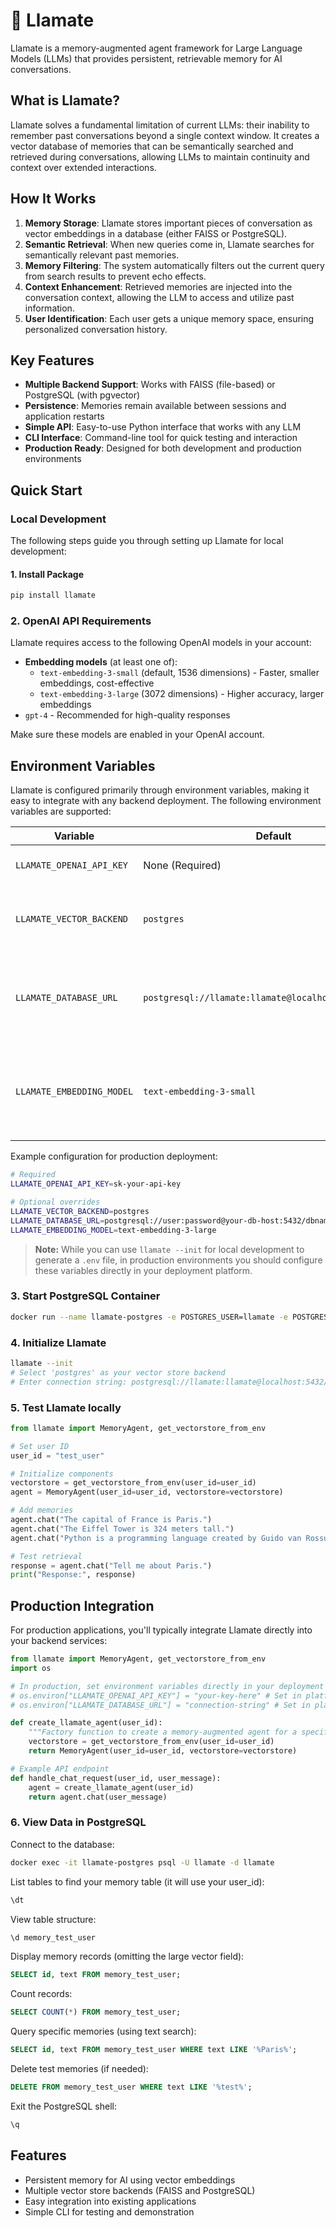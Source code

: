 # 🦙 Llamate

Llamate is a memory-augmented agent framework for Large Language Models (LLMs) that provides persistent, retrievable memory for AI conversations.

## What is Llamate?

Llamate solves a fundamental limitation of current LLMs: their inability to remember past conversations beyond a single context window. It creates a vector database of memories that can be semantically searched and retrieved during conversations, allowing LLMs to maintain continuity and context over extended interactions.

## How It Works

1. **Memory Storage**: Llamate stores important pieces of conversation as vector embeddings in a database (either FAISS or PostgreSQL).
2. **Semantic Retrieval**: When new queries come in, Llamate searches for semantically relevant past memories.
3. **Memory Filtering**: The system automatically filters out the current query from search results to prevent echo effects.
4. **Context Enhancement**: Retrieved memories are injected into the conversation context, allowing the LLM to access and utilize past information.
5. **User Identification**: Each user gets a unique memory space, ensuring personalized conversation history.

## Key Features

- **Multiple Backend Support**: Works with FAISS (file-based) or PostgreSQL (with pgvector)
- **Persistence**: Memories remain available between sessions and application restarts
- **Simple API**: Easy-to-use Python interface that works with any LLM
- **CLI Interface**: Command-line tool for quick testing and interaction
- **Production Ready**: Designed for both development and production environments


## Quick Start

### Local Development

The following steps guide you through setting up Llamate for local development:

#### 1. Install Package

```bash
pip install llamate
```

### 2. OpenAI API Requirements

Llamate requires access to the following OpenAI models in your account:

- **Embedding models** (at least one of):
  - `text-embedding-3-small` (default, 1536 dimensions) - Faster, smaller embeddings, cost-effective
  - `text-embedding-3-large` (3072 dimensions) - Higher accuracy, larger embeddings
- `gpt-4` - Recommended for high-quality responses

Make sure these models are enabled in your OpenAI account.

## Environment Variables

Llamate is configured primarily through environment variables, making it easy to integrate with any backend deployment. The following environment variables are supported:

| Variable | Default | Description |
|----------|---------|-------------|
| `LLAMATE_OPENAI_API_KEY` | None (Required) | Your OpenAI API key |
| `LLAMATE_VECTOR_BACKEND` | `postgres` | Vector store backend (`postgres` or `faiss`) |
| `LLAMATE_DATABASE_URL` | `postgresql://llamate:llamate@localhost:5432/llamate` | PostgreSQL connection string (when using postgres backend) |
| `LLAMATE_EMBEDDING_MODEL` | `text-embedding-3-small` | Embedding model to use (`text-embedding-3-small` or `text-embedding-3-large`) |

Example configuration for production deployment:

```bash
# Required
LLAMATE_OPENAI_API_KEY=sk-your-api-key

# Optional overrides
LLAMATE_VECTOR_BACKEND=postgres
LLAMATE_DATABASE_URL=postgresql://user:password@your-db-host:5432/dbname
LLAMATE_EMBEDDING_MODEL=text-embedding-3-large
```

> **Note:** While you can use `llamate --init` for local development to generate a `.env` file, in production environments you should configure these variables directly in your deployment platform.

### 3. Start PostgreSQL Container

```bash
docker run --name llamate-postgres -e POSTGRES_USER=llamate -e POSTGRES_PASSWORD=llamate -e POSTGRES_DB=llamate -p 5432:5432 -d ankane/pgvector
```

### 4. Initialize Llamate

```bash
llamate --init
# Select 'postgres' as your vector store backend
# Enter connection string: postgresql://llamate:llamate@localhost:5432/llamate
```

### 5. Test Llamate locally

```python
from llamate import MemoryAgent, get_vectorstore_from_env

# Set user ID
user_id = "test_user"

# Initialize components
vectorstore = get_vectorstore_from_env(user_id=user_id)
agent = MemoryAgent(user_id=user_id, vectorstore=vectorstore)

# Add memories
agent.chat("The capital of France is Paris.")
agent.chat("The Eiffel Tower is 324 meters tall.")
agent.chat("Python is a programming language created by Guido van Rossum.")

# Test retrieval
response = agent.chat("Tell me about Paris.")
print("Response:", response)
```

## Production Integration

For production applications, you'll typically integrate Llamate directly into your backend services:

```python
from llamate import MemoryAgent, get_vectorstore_from_env
import os

# In production, set environment variables directly in your deployment platform
# os.environ["LLAMATE_OPENAI_API_KEY"] = "your-key-here" # Set in platform instead
# os.environ["LLAMATE_DATABASE_URL"] = "connection-string" # Set in platform instead

def create_llamate_agent(user_id):
    """Factory function to create a memory-augmented agent for a specific user"""
    vectorstore = get_vectorstore_from_env(user_id=user_id)
    return MemoryAgent(user_id=user_id, vectorstore=vectorstore)

# Example API endpoint
def handle_chat_request(user_id, user_message):
    agent = create_llamate_agent(user_id)
    return agent.chat(user_message)
```

### 6. View Data in PostgreSQL

Connect to the database:

```bash
docker exec -it llamate-postgres psql -U llamate -d llamate
```

List tables to find your memory table (it will use your user_id):

```sql
\dt
```

View table structure:

```sql
\d memory_test_user
```

Display memory records (omitting the large vector field):

```sql
SELECT id, text FROM memory_test_user;
```

Count records:

```sql
SELECT COUNT(*) FROM memory_test_user;
```

Query specific memories (using text search):

```sql
SELECT id, text FROM memory_test_user WHERE text LIKE '%Paris%';
```

Delete test memories (if needed):

```sql
DELETE FROM memory_test_user WHERE text LIKE '%test%';
```

Exit the PostgreSQL shell:

```sql
\q
```

## Features

- Persistent memory for AI using vector embeddings
- Multiple vector store backends (FAISS and PostgreSQL)
- Easy integration into existing applications
- Simple CLI for testing and demonstration
